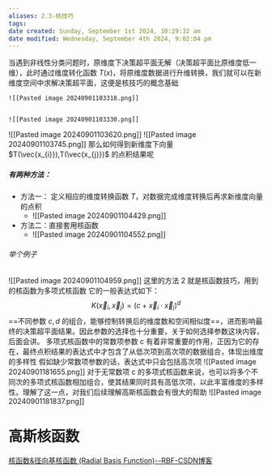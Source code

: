 ```yaml
---
aliases: 2.3-核技巧
tags:
date created: Sunday, September 1st 2024, 10:29:32 am
date modified: Wednesday, September 4th 2024, 9:02:04 pm
---
```


当遇到非线性分类问题时，原维度下决策超平面无解（决策超平面比原维度低一维），此时通过维度转化函数 $T(x)$，将原维度数据进行升维转换，我们就可以在新维度空间中求解决策超平面，这便是核技巧的概念基础

```ad-col2
![[Pasted image 20240901103318.png]]


![[Pasted image 20240901103330.png]]
``` 

![[Pasted image 20240901103620.png]]
  ![[Pasted image 20240901103745.png]]
  那么如何得到新维度下向量 $T(\vec{x_{i}}),T(\vec{x_{j}})$ 的点积结果呢

##### 有两种方法：
  - 方法一： 定义相应的维度转换函数 $T$，对数据完成维度转换后再求新维度向量的点积
	  - ![[Pasted image 20240901104429.png]]
  - 方法二：直接套用核函数
	  - ![[Pasted image 20240901104552.png]]

###### 举个例子
![[Pasted image 20240901104959.png]]
这里的方法 2 就是核函数技巧，用到的核函数为多项式核函数
它的一般表达式如下：
$$
K(\vec{x}_i,\vec{x}_j)=(c+\vec{x}_i\cdot\vec{x}_j)^d
$$
==不同参数 $c,d$ 的组合，能够控制转换后的维度数和空间相似度==，进而影响最终的决策超平面结果。因此参数的选择也十分重要，关于如何选择参数这块内容，后面会讲。
多项式核函数中的常数项参数 c 有着非常重要的作用，正因为它的存在，最终点积结果的表达式中才包含了从低次项到高次项的数据组合，体现出维度的多样性
假如缺少常数项参数的话，表达式中只会包括高次项
![[Pasted image 20240901181655.png]]
对于无常数项 c 的多项式核函数来说，也可以将多个不同次的多项式核函数相加组合，使其结果同时具有高低次项，以此丰富维度的多样性。理解了这一点，对我们后续理解高斯核函数会有很大的帮助
![[Pasted image 20240901181837.png]]
# 高斯核函数

[核函数&径向基核函数 (Radial Basis Function)--RBF-CSDN博客](https://blog.csdn.net/huang1024rui/article/details/51510611)

